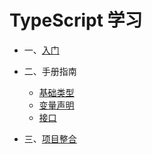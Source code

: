 # TypeScript 学习
- 一、[入门](./started.md)

- 二、手册指南
    - [基础类型](./basetype.md)
    - [变量声明](./variabledeclaration.md)
    - [接口](./interface.md)

- 三、[项目整合]()

